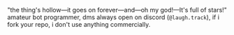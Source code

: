 "the thing's hollow—it goes on forever—and—oh my god!—It's full of stars!"                                                                                            
amateur bot programmer, dms always open on discord (`@laugh.track`), if i fork your repo, i don't use anything commercially.
<!---
courier-made-it/courier-made-it is a ✨ special ✨ repository because its `README.md` (this file) appears on your GitHub profile.
You can click the Preview link to take a look at your changes.
--->
